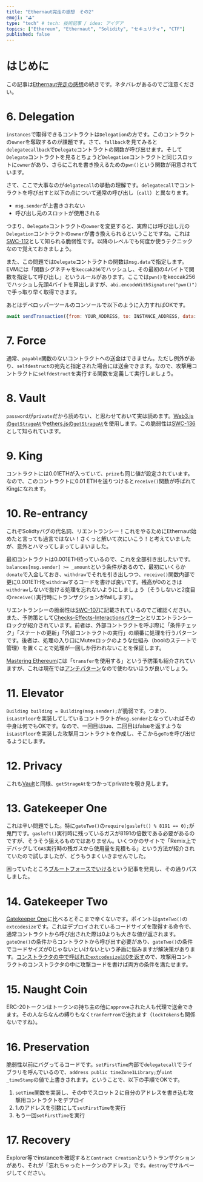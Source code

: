 ```yaml
---
title: "Ethernaut完走の感想　その2"
emoji: "⛳"
type: "tech" # tech: 技術記事 / idea: アイデア
topics: ["Ethereum", "Ethernaut", "Solidity", "セキュリティ", "CTF"]
published: false
---
```


# はじめに
この記事は[Ethernaut完走の感想](https://zenn.dev/ottylab/articles/2d9da55b6e9a5ei)の続きです。ネタバレがあるのでご注意ください。


# 6. Delegation

`instances`で取得できるコントラクトは`Delegation`の方です。このコントラクトの`owner`を奪取するのが課題です。さて、`fallback`を見てみると`delegatecallback`で`Delegate`コントラクトの関数が呼び出せます。そして`Delegate`コントラクトを見るとちょうど`Delegation`コントラクトと同じスロットに`owner`があり、さらにこれを書き換えるための`pwn()`という関数が用意されています。

さて、ここで大事なのが`delgatecall`の挙動の理解です。`delegatecall`でコントラクトを呼び出すと以下の点について通常の呼び出し（`call`）と異なります。

- `msg.sender`が上書きされない
- 呼び出し元のスロットが使用される

つまり、`Delegate`コントラクトの`owner`を変更すると、実際には呼び出し元の`Delegation`コントラクトの`owner`が書き換えられるということですね。これは[SWC-112](https://swcregistry.io/docs/SWC-112)として知られる脆弱性です。以降のレベルでも何度か使うテクニックなので覚えておきましょう。

また、この問題では`Delegate`コントラクトの関数は`msg.data`で指定します。EVMには「関数シグネチャを`keccak256`でハッシュし、その最初の4バイトで関数を指定して呼び出し」というルールがあります。ここでは`pwn()`をkeccak256でハッシュし先頭4バイトを算出しますが、`abi.encodeWithSignature("pwn()")`で手っ取り早く取得できます。

あとはデベロッパーツールのコンソールで以下のように入力すればOKです。

```JavaScript
await sendTransaction({from: YOUR_ADDRESS, to: INSTANCE_ADDRESS, data: "0xdd365b8b"})
```


# 7. Force

通常、`payable`関数のないコントラクトへの送金はできません。ただし例外があり、`selfdestruct`の宛先と指定された場合には送金できます。なので、攻撃用コントラクトに`selfdestruct`を実行する関数を定義して実行しましょう。


# 8. Vault

`password`が`private`だから読めない、と思わせておいて実は読めます。[Web3.jsの`getStrageAt`](https://web3js.readthedocs.io/en/v1.2.11/web3-eth.html#getstorageat)や[ethers.jsの`getStrageAt`](https://docs.ethers.org/v5/api/providers/provider/#Provider-getStorageAt)を使用します。この脆弱性は[SWC-136](https://swcregistry.io/docs/SWC-136)として知られています。


# 9. King

コントラクトには0.01ETHが入っていて、`prize`も同じ値が設定されています。なので、このコントラクトに0.01 ETHを送りつけると`receive()`関数が呼ばれてKingになれます。


# 10. Re-entrancy

これぞSolidtyバグの代名詞、リエントランシー！これをやるためにEthernaut始めたと言っても過言ではない！さくっと解いて次にいこう！と考えていましたが、意外とハマってしまってしまいました。

最初コントラクトは0.001ETH持っているので、これを全部引き出したいです。`balances[msg.sender] >= _amount`という条件があるので、最初にいくらか`donate`で入金しておき、`withdraw`でそれを引き出しつつ、`receive()`関数内部で更に0.001ETHを`withdraw`するコードを書けば良いです。残高が0のときは`withdraw`しないで抜ける処理を忘れないようにしましょう（そうしないと2度目の`receive()`実行時にトランザクションがfailします）。

リエントランシーの脆弱性は[SWC-107](https://swcregistry.io/docs/SWC-107)に記載されているのでご確認ください。また、予防策として[Checks-Effects-Interactionsパターン](https://docs.soliditylang.org/en/latest/security-considerations.html#use-the-checks-effects-interactions-pattern)とリエントランシーロックが紹介されています。前者は、外部コントラクトを呼ぶ際に「条件チェック」「ステートの更新」「外部コントラクトの実行」の順番に処理を行うパターンです。後者は、処理の入り口にMutexロックのような仕組み（boolのステートで管理）を置くことで処理が一回しか行われないことを保証します。

[Mastering Ethereum](https://github.com/ethereumbook/ethereumbook/blob/develop/09smart-contracts-security.asciidoc)には「`transfer`を使用する」という予防策も紹介されていますが、これは現在では[アンチパターン](https://consensys.net/diligence/blog/2019/09/stop-using-soliditys-transfer-now/)なので使わないほうが良いでしょう。


# 11. Elevator

`Building building = Building(msg.sender);`が脆弱です。つまり、`isLastFloor`を実装してしているコントラクトが`msg.sender`となっていればその中身は何でもOKです。なので、一回目はtue、二回目はfalseを返すような`isLastFloor`を実装した攻撃用コントラクトを作成し、そこから`goTo`を呼び出せるようにします。


# 12. Privacy

これも[Vault](#8.-vault)と同様、`getStrageAt`をつかってprivateを覗き見します。


# 13. Gatekeeper One

これは辛い問題でした。特に`gateTwo()`の`require(gasleft() % 8191 == 0);`が鬼門です。`gasleft()`実行時に残っているガスが8191の倍数である必要があるのですが、そうそう狙えるものではありません。いくつかのサイトで「Remix上でデバッグして`GAS`実行時の残ガスから使用量を見積もる」という方法が紹介されていたので試しましたが、どうもうまくいきませんでした。

困っていたところ[ブルートフォースでいける](https://stermi.medium.com/the-ethernaut-challenge-13-solution-gatekeeper-one-7587bfb38550)という記事を発見し、その通りパスしました。


# 14. Gatekeeper Two

[Gatekeeper One](#13.-gatekeeper-one)に比べるとそこまで辛くないです。ポイントは`gateTwo()`の`extcodesize`です。これはデプロイされているコードサイズを取得する命令で、通常コントラクトから呼び出された際は0よりも大きな値が返されます。`gateOne()`の条件からコントラクトから呼び出す必要があり、`gateTwo()`の条件でコードサイズが0じゃないといけないという矛盾に悩みますが解決策があります。[コンストラクタの中で呼ばれた`extcodesize`は0を返す](https://consensys.github.io/smart-contract-best-practices/development-recommendations/solidity-specific/extcodesize-checks/)ので、攻撃用コントラクトのコンストラクタの中に攻撃コードを書けば両方の条件を満たせます。


# 15. Naught Coin

ERC-20トークンはトークンの持ち主の他に`approve`された人も代理で送金できます。その人ならなんの縛りもなく`tranferFrom`で送れます（`lockTokens`も関係ないですね）。


# 16. Preservation

脆弱性以前にバグってるコードです。`setFirstTime`内部で`delegatecall`でライブラリを呼んでいるので、`address public timeZone1Library;`が`uint _timeStamp`の値で上書きされます。ということで、以下の手順でOKです。

1. `setTime`関数を実装し、その中でスロット２に自分のアドレスを書き込む攻撃用コントラクトをデプロイ
2. 1.のアドレスを引数にして`setFirstTime`を実行
3. もう一回`setFirstTime`を実行


# 17. Recovery

Explorer等でinstanceを確認すると`Contract Creation`というトランザクションがあり、それが「忘れちゃったトークンのアドレス」です。`destroy`でサルベージしてください。
